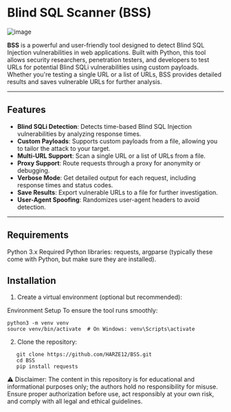 # Blind SQL Scanner (BSS)

![image](https://github.com/user-attachments/assets/1e1ecac1-7046-41fe-ba68-6205d394049b)




**BSS** is a powerful and user-friendly tool designed to detect Blind SQL Injection vulnerabilities in web applications. Built with Python, this tool allows security researchers, penetration testers, and developers to test URLs for potential Blind SQLi vulnerabilities using custom payloads. Whether you're testing a single URL or a list of URLs, BSS provides detailed results and saves vulnerable URLs for further analysis.

---

## Features

- **Blind SQLi Detection**: Detects time-based Blind SQL Injection vulnerabilities by analyzing response times.
- **Custom Payloads**: Supports custom payloads from a file, allowing you to tailor the attack to your target.
- **Multi-URL Support**: Scan a single URL or a list of URLs from a file.
- **Proxy Support**: Route requests through a proxy for anonymity or debugging.
- **Verbose Mode**: Get detailed output for each request, including response times and status codes.
- **Save Results**: Export vulnerable URLs to a file for further investigation.
- **User-Agent Spoofing**: Randomizes user-agent headers to avoid detection.

---

## Requirements
Python 3.x
Required Python libraries: requests, argparse (typically these come with Python, but make sure they are installed).





## Installation

1. Create a virtual environment (optional but recommended):

Environment Setup
To ensure the tool runs smoothly:
```
python3 -m venv venv
source venv/bin/activate  # On Windows: venv\Scripts\activate
```

2. Clone the repository:
```
   git clone https://github.com/HARZE12/BSS.git
   cd BSS
   pip install requests
```



⚠️ Disclaimer: The content in this repository is for educational and informational purposes only; the authors hold no responsibility for misuse. Ensure proper authorization before use, act responsibly at your own risk, and comply with all legal and ethical guidelines. 
